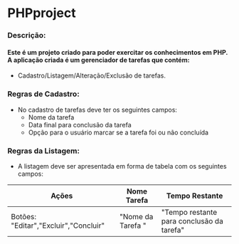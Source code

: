 # PHPproject
### Descrição:
#### Este é um projeto criado para poder exercitar os conhecimentos em PHP. A aplicação criada é um gerenciador de tarefas que contém:
* Cadastro/Listagem/Alteração/Exclusão de tarefas.

### Regras de Cadastro:  
* No cadastro de tarefas deve ter os seguintes campos:
  * Nome da tarefa
  * Data final para conclusão da tarefa
  * Opção para o usuário marcar se a tarefa foi ou não concluída
### Regras da Listagem:
* A listagem deve ser apresentada em forma de tabela com os seguintes campos:

|Ações|Nome Tarefa|Tempo Restante |
|-------|-------------|----------------|
| Botões: "Editar","Excluir","Concluir"|"Nome da Tarefa "|"Tempo restante para conclusão da tarefa"|


